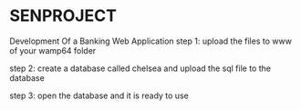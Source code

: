 # SENPROJECT
Development Of a Banking Web Application
step 1:
upload the files to www of your wamp64 folder

step 2:
create a database called chelsea and upload the sql file to the database

step 3:
open the database and it is ready to use

